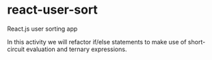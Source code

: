 # react-user-sort
React.js user sorting app

In this activity we will refactor if/else statements to make use of short-circuit evaluation and ternary expressions.